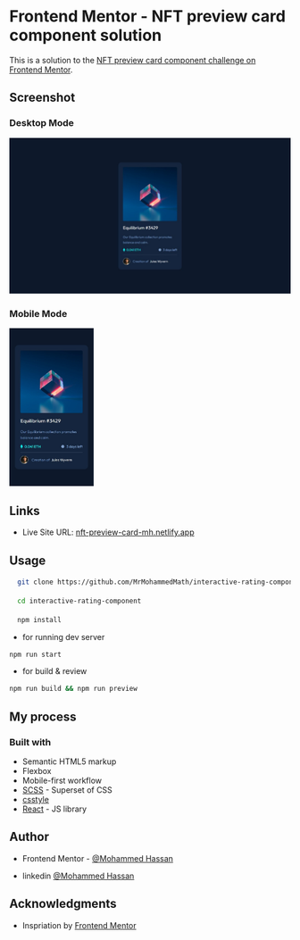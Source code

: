 # Frontend Mentor - NFT preview card component solution

This is a solution to the [NFT preview card component challenge on Frontend Mentor](https://www.frontendmentor.io/challenges/nft-preview-card-component-SbdUL_w0U).

## Screenshot

### Desktop Mode
<img src='./screenshots/desktop.jpeg' >

### Mobile Mode
<img src='./screenshots/mobile.jpeg' width='30%'>

## Links
- Live Site URL: [nft-preview-card-mh.netlify.app](https://nft-preview-card-mh.netlify.app/)

## Usage

```bash
  git clone https://github.com/MrMohammedMath/interactive-rating-component

  cd interactive-rating-component

  npm install
```

- for running dev server

```bash
npm run start
```

- for build & review

```bash
npm run build && npm run preview
```

## My process

### Built with

- Semantic HTML5 markup
- Flexbox
- Mobile-first workflow
- [SCSS](https://sass-lang.com/s) - Superset of CSS
- [csstyle](https://www.csstyle.io/)
- [React](https://reactjs.org/) - JS library

## Author

- Frontend Mentor - [@Mohammed Hassan](https://www.frontendmentor.io/profile/MrMohammedMath)

- linkedin [@Mohammed Hassan](https://www.linkedin.com/in/mr-mohammed-hassan/)

## Acknowledgments
- Inspriation by [Frontend Mentor](https://www.frontendmentor.io/home)